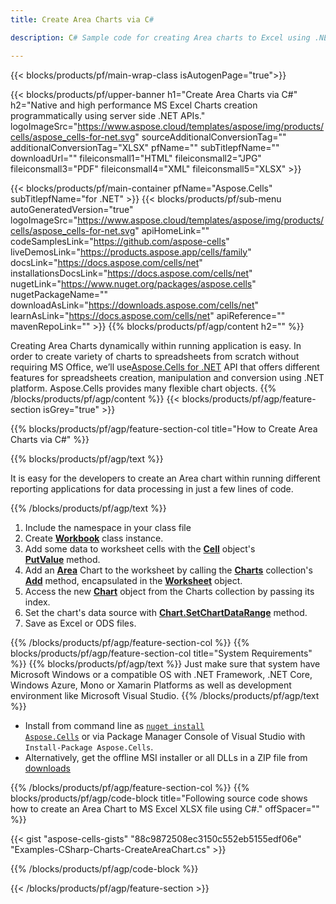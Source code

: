 ```yaml
---
title: Create Area Charts via C#

description: C# Sample code for creating Area charts to Excel using .NET Library. Use this code for creating an Area chart to MS Excel within VB.NET, Asp.NET or any .NET based application.

---
```


{{< blocks/products/pf/main-wrap-class isAutogenPage="true">}}

{{< blocks/products/pf/upper-banner h1="Create Area Charts via C#" h2="Native and high performance MS Excel Charts creation  programmatically using server side .NET APIs." logoImageSrc="https://www.aspose.cloud/templates/aspose/img/products/cells/aspose_cells-for-net.svg" sourceAdditionalConversionTag="" additionalConversionTag="XLSX" pfName="" subTitlepfName="" downloadUrl="" fileiconsmall1="HTML" fileiconsmall2="JPG" fileiconsmall3="PDF" fileiconsmall4="XML" fileiconsmall5="XLSX" >}}

{{< blocks/products/pf/main-container pfName="Aspose.Cells" subTitlepfName="for .NET" >}}
{{< blocks/products/pf/sub-menu autoGeneratedVersion="true" logoImageSrc="https://www.aspose.cloud/templates/aspose/img/products/cells/aspose_cells-for-net.svg" apiHomeLink="" codeSamplesLink="https://github.com/aspose-cells" liveDemosLink="https://products.aspose.app/cells/family" docsLink="https://docs.aspose.com/cells/net" installationsDocsLink="https://docs.aspose.com/cells/net" nugetLink="https://www.nuget.org/packages/aspose.cells" nugetPackageName="" downloadAsLink="https://downloads.aspose.com/cells/net" learnAsLink="https://docs.aspose.com/cells/net" apiReference="" mavenRepoLink="" >}}
{{% blocks/products/pf/agp/content h2="" %}}

Creating Area Charts dynamically within running application is easy. In order to create variety of charts to spreadsheets from scratch without requiring MS Office, we’ll use[Aspose.Cells for .NET](https://products.aspose.com/cells/net)  API that offers different features for spreadsheets creation, manipulation and conversion using .NET platform. Aspose.Cells provides many flexible chart objects.
{{% /blocks/products/pf/agp/content %}}
{{< blocks/products/pf/agp/feature-section isGrey="true" >}}

{{% blocks/products/pf/agp/feature-section-col title="How to Create Area Charts  via C#" %}}

{{% blocks/products/pf/agp/text %}}

It is easy for the developers to create an Area chart within running different reporting applications for data processing in just a few lines of code.

{{% /blocks/products/pf/agp/text %}}

1. Include the namespace in your class file
1. Create [**Workbook**](https://reference.aspose.com/cells/net/aspose.cells/workbook) class instance.
1. Add some data to worksheet cells with the [**Cell**](https://reference.aspose.com/cells/net/aspose.cells/cell) object's [**PutValue**](https://reference.aspose.com/cells/net/aspose.cells/cell/methods/putvalue/index) method.
1. Add an [**Area**](https://reference.aspose.com/cells/net/aspose.cells.charts/charttype) Chart to the worksheet by calling the [**Charts**](https://reference.aspose.com/cells/net/aspose.cells.charts/chartcollection) collection's [**Add**](https://reference.aspose.com/cells/net/aspose.cells.charts/chartcollection/methods/add) method, encapsulated in the [**Worksheet**](https://reference.aspose.com/cells/net/aspose.cells/worksheet) object.
1. Access the new [**Chart**](https://reference.aspose.com/cells/net/aspose.cells.charts/chart) object from the Charts collection by passing its index.
1. Set the chart's data source with [**Chart.SetChartDataRange**](https://https://reference.aspose.com/cells/net/aspose.cells.charts/chart/methods/setchartdatarange) method.
1. Save as Excel or ODS files.

{{% /blocks/products/pf/agp/feature-section-col %}}
{{% blocks/products/pf/agp/feature-section-col title="System Requirements" %}}
{{% blocks/products/pf/agp/text %}}
Just make sure that system have Microsoft Windows or a compatible OS with .NET Framework, .NET Core, Windows Azure, Mono or Xamarin Platforms as well as development environment like Microsoft Visual Studio.
{{% /blocks/products/pf/agp/text %}}
- Install from command line as <code><a href="https://downloads.aspose.com/cells/net">nuget install Aspose.Cells</a></code> or via Package Manager Console of Visual Studio with <code>Install-Package Aspose.Cells</code>.
- Alternatively, get the offline MSI installer or all DLLs in a ZIP file from <a href="https://downloads.aspose.com/cells/net">downloads</a>

{{% /blocks/products/pf/agp/feature-section-col %}}
{{% blocks/products/pf/agp/code-block title="Following source code shows how to create an Area Chart to MS Excel XLSX file using C#." offSpacer="" %}}

{{< gist "aspose-cells-gists" "88c9872508ec3150c552eb5155edf06e" "Examples-CSharp-Charts-CreateAreaChart.cs" >}}

{{% /blocks/products/pf/agp/code-block %}}

{{< /blocks/products/pf/agp/feature-section >}}

<!-- aboutfile Starts -->
